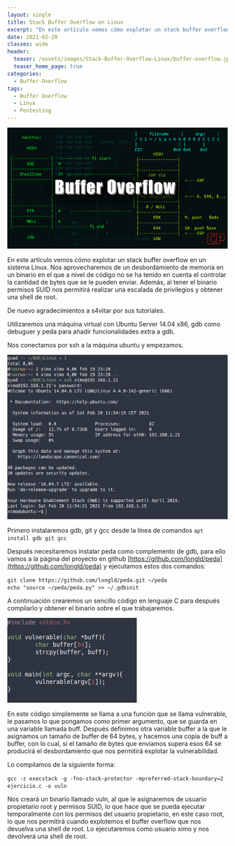 ```yaml
---
layout: single
title: Stack Buffer Overflow en Linux
excerpt: "En este artículo vemos cómo explotar un stack buffer overflow en un sistema Linux. Nos aprovecharemos de un desbordamiento de memoria en un binario en el que a nivel de código no se ha tenido en cuenta el controlar la cantidad de bytes que se le pueden enviar. Además, al tener el binario permisos SUID nos permitirá realizar una escalada de privilegios y obtener una shell de root."
date: 2021-02-20
classes: wide
header:
  teaser: /assets/images/Stack-Buffer-Overflow-Linux/buffer-overflow.jpg
  teaser_home_page: true
categories:
  - Buffer-Overflow
tags:
  - Buffer Overflow
  - Linux
  - Pentesting
---
```


![](/assets/images/Stack-Buffer-Overflow-Linux/buffer-overflow.jpg)

En este artículo vemos cómo explotar un stack buffer overflow en un sistema Linux. Nos aprovecharemos de un desbordamiento de memoria en un binario en el que a nivel de código no se ha tenido en cuenta el controlar la cantidad de bytes que se le pueden enviar. Además, al tener el binario permisos SUID nos permitirá realizar una escalada de privilegios y obtener una shell de root.

De nuevo agradecimientos a s4vitar por sus tutoriales.

Utilizaremos una máquina virtual con Ubuntu Server 14.04 x86, gdb como debuguer y peda para añadir funcionalidades extra a gdb.

Nos conectamos por ssh a la máquina ubuntu y empezamos.

![](/assets/images/Stack-Buffer-Overflow-Linux/ssh.png)

Primero instalaremos gdb, git y gcc desde la línea de comandos `apt install gdb git gcc`

Después necesitaremos instalar peda como complemento de gdb, para ello vamos a la página del proyecto en github [https://github.com/longld/peda](https://github.com/longld/peda) y ejecutamos estos dos comandos:

`git clone https://github.com/longld/peda.git ~/peda`<br>
`echo "source ~/peda/peda.py" >> ~/.gdbinit`

A continuación crearemos un sencillo código en lenguaje C para después compilarlo y obtener el binario sobre el que trabajaremos.


![](/assets/images/Stack-Buffer-Overflow-Linux/codigo.png)

En este código simplemente se llama a una función que se llama vulnerable, le pasamos lo que pongamos como primer argumento, que se guarda en una variable llamada buff. Después definimos otra variable buffer a la que le asignamos un tamaño de buffer de 64 bytes, y hacemos una copia de buff a buffer, con lo cual, si el tamaño de bytes que enviamos supera esos 64 se producirá el desbordamiento que nos permitirá explotar la vulnerabilidad.

Lo compilamos de la siguiente forma:

`gcc -z execstack -g -fno-stack-protector -mpreferred-stack-boundary=2 ejercicio.c -o vuln`

Nos creará un binario llamado vuln, al que le asignaremos de usuario propietario root y permisos SUID, lo que hace que se pueda ejecutar temporalmente con los permisos del usuario propietario, en este caso root, lo que nos permitirá cuando explotemos el buffer overflow que nos devuelva una shell de root. Lo ejecutaremos como usuario ximo y nos devolverá una shell de root.

